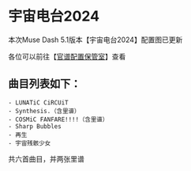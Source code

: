 # 宇宙电台2024

本次Muse Dash 5.1版本【宇宙电台2024】配置图已更新

各位可以前往【[官谱配置保管室](https://shadowdr.cn/chart)】查看

## 曲目列表如下：
    - LUNATiC CiRCUiT
    - Synthesis.（含里谱）
    - COSMiC FANFARE!!!!（含里谱）
    - Sharp Bubbles
    - 再生
    - 宇宙残骸少女

共六首曲目，并两张里谱

